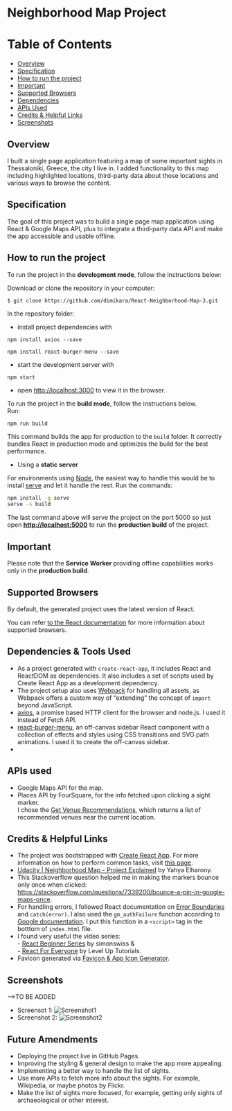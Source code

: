 # Neighborhood Map Project


# Table of Contents

* [Overview](#overview)
* [Specification](#specification)
* [How to run the project](#how-to-run-the-project)
* [Important](#important)
* [Supported Browsers](#supported-browsers)
* [Dependencies](#dependencies-&-tools-used)
* [APIs Used](#apis-used)
* [Credits & Helpful Links](#credits-&-helpful-links)
* [Screenshots](#screenshots)


## Overview

I built a single page application featuring a map of some important sights in Thessaloniki, Greece, the city I live in. I added functionality to this map including highlighted locations, third-party data about those locations and various ways to browse the content.


## Specification

The goal of this project was to build a single page map application using React & Google Maps API, plus to integrate a third-party data API and make the app accessible and usable offline.


## How to run the project

To run the project in the **development mode**, follow the instructions below: 

Download or clone the repository in your computer:
```
$ git clone https://github.com/dimikara/React-Neighborhood-Map-3.git
```

In the repository folder: 
* install project dependencies with 
```
npm install axios --save
```
```
npm install react-burger-menu --save
```
* start the development server with 
```
npm start
```
* open [http://localhost:3000](http://localhost:3000) to view it in the browser.


To run the project in the **build mode**, follow the instructions below.<br>
Run: 
```
npm run build
```
This command builds the app for production to the `build` folder. It correctly bundles React in production mode and optimizes the build for the best performance.

* Using a **static server**

For environments using [Node](https://nodejs.org/), the easiest way to handle this would be to install [serve](https://github.com/zeit/serve) and let it handle the rest. Run the commands:

```sh
npm install -g serve
serve -s build
```

The last command above will serve the project on the port 5000 so just open **[http://localhost:5000](http://localhost:5000)** to run the **production build** of the project.


## Important

Please note that the **Service Worker** providing offline capabilities works only in the **production build**. 


## Supported Browsers

By default, the generated project uses the latest version of React.

You can refer [to the React documentation](https://reactjs.org/docs/react-dom.html#browser-support) for more information about supported browsers.


## Dependencies & Tools Used

* As a project generated with `create-react-app`, it includes React and ReactDOM as dependencies. It also includes a set of scripts used by Create React App as a development dependency.
* The project setup also uses [Webpack](https://webpack.js.org/) for handling all assets, as Webpack offers a custom way of “extending” the concept of `import` beyond JavaScript.
* [axios](https://github.com/axios/axios), a promise based HTTP client for the browser and node.js. I used it instead of Fetch API.
* [react-burger-menu](http://negomi.github.io/react-burger-menu/), an off-canvas sidebar React component with a collection of effects and styles using CSS transitions and SVG path animations. I used it to create the off-canvas sidebar.
* []()


## APIs used

* Google Maps API for the map.
* Places API by FourSquare, for the info fetched upon clicking a sight marker.<br>
I chose the [Get Venue Recommendations](https://developer.foursquare.com/docs/api/venues/explore), which returns a list of recommended venues near the current location.


## Credits & Helpful Links

* The project was bootstrapped with [Create React App](https://github.com/facebookincubator/create-react-app). For more information on how to perform common tasks, visit [this page](https://github.com/facebookincubator/create-react-app/blob/master/packages/react-scripts/template/README.md).
* [Udacity | Neighborhood Map - Project Explained](https://www.youtube.com/playlist?list=PLgOB68PvvmWCGNn8UMTpcfQEiITzxEEA1) by Yahya Elharony.
* This Stackoverflow question helped me in making the markers bounce only once when clicked: https://stackoverflow.com/questions/7339200/bounce-a-pin-in-google-maps-once.
* For handling errors, I followed React documentation on [Error Boundaries](https://reactjs.org/docs/error-boundaries.html) and `catch(error)`. I also used the `gm_authFailure` function according to [Google documentation](https://developers.google.com/maps/documentation/javascript/events). I put this function in a `<script>` tag in the botttom of `index.html` file. 
* I found very useful the video series: 
<br>- [React Beginner Series](https://www.youtube.com/playlist?list=PLHrxuCR-0CcT7hgVVlh0lBWTqYkEEF55m) by simonswiss &
<br> - [React For Everyone](https://www.youtube.com/playlist?list=PLLnpHn493BHFfs3Uj5tvx17mXk4B4ws4p) by Level Up Tutorials.
* Favicon generated via [Favicon & App Icon Generator](https://www.favicon-generator.org/).


## Screenshots

-->TO BE ADDED
* Screensot 1: ![Screenshot1](./src/Media/Screenshot1.PNG "Screenshot")
* Screenshot 2: ![Screenshot2](./src/Media/Screenshot2.PNG "Screenshot")


## Future Amendments

* Deploying the project live in GitHub Pages.
* Improving the styling & general design to make the app more appealing.
* Implementing a better way to handle the list of sights.
* Use more APIs to fetch more info about the sights. For example, Wikipedia, or maybe photos by Flickr.
* Make the list of sights more focused, for example, getting only sights of archaeological or other interest.

